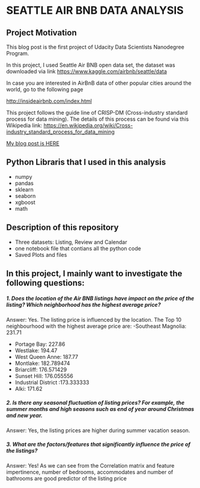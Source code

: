 # SEATTLE AIR BNB DATA ANALYSIS


## Project Motivation 

This blog post is the first project of Udacity Data Scientists Nanodegree Program. 

In this project, I used Seattle Air BNB open data set, the dataset was downloaded via link https://www.kaggle.com/airbnb/seattle/data

In case you are interested in AirBnB data of other popular cities around the world, go to the following page 

http://insideairbnb.com/index.html


This project follows the guide line of CRISP-DM (Cross-industry standard process for data mining). The details of this process can be found via this Wikipedia link: https://en.wikipedia.org/wiki/Cross-industry_standard_process_for_data_mining


[My blog post is HERE](https://lululastudio.com/data)


## Python Libraris that I used in this analysis

* numpy 
* pandas
* sklearn
* seaborn
* xgboost
* math


## Description of this repository

* Three datasets: Listing, Review and Calendar 
* one notebook file that contians all the python code
* Saved Plots and files 


## In this project, I mainly want to investigate the following questions:

##### 1. Does the location of the Air BNB listings have impact on the price of the listing?  Which neighborhood has the highest average price?

  Answer: Yes. The listing price is influenced by the location. The Top 10 neighbourhood with the highest average price are:
 -Southeast Magnolia: 231.71
 - Portage Bay: 227.86
 - Westlake: 194.47
 - West Queen Anne: 187.77
 - Montlake: 182.789474
 - Briarcliff: 176.571429
 - Sunset Hill: 176.055556
 - Industrial District :173.333333
 - Alki: 171.62 

##### 2. Is there any seasonal fluctuation of listing prices? For example, the summer months and high seasons such as end of year around Christmas and new year.

   Answer: Yes, the listing prices are higher during summer vacation season.

##### 3. What are the factors/features that significantly influence the price of the listings?

   Answer: Yes!  As we can see from the Correlation matrix and feature impertinence, number of bedrooms, accommodates and number of bathrooms are good predictor of the listing price
